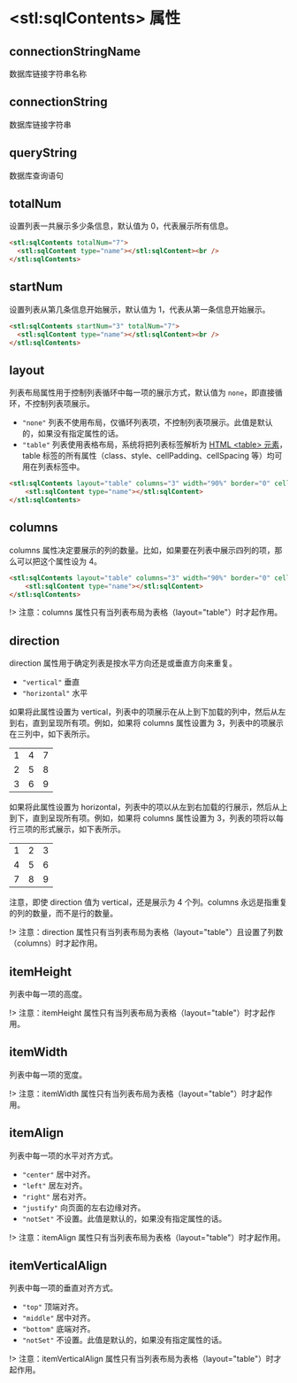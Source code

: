 # &lt;stl:sqlContents&gt; 属性

## connectionStringName

数据库链接字符串名称

## connectionString

数据库链接字符串

## queryString

数据库查询语句

## totalNum

设置列表一共展示多少条信息，默认值为 0，代表展示所有信息。

```html
<stl:sqlContents totalNum="7">
  <stl:sqlContent type="name"></stl:sqlContent><br />
</stl:sqlContents>
```

## startNum

设置列表从第几条信息开始展示，默认值为 1，代表从第一条信息开始展示。

```html
<stl:sqlContents startNum="3" totalNum="7">
  <stl:sqlContent type="name"></stl:sqlContent><br />
</stl:sqlContents>
```

## layout

列表布局属性用于控制列表循环中每一项的展示方式，默认值为 `none`，即直接循环，不控制列表项展示。

- `"none"` 列表不使用布局，仅循环列表项，不控制列表项展示。此值是默认的，如果没有指定属性的话。
- `"table"` 列表使用表格布局，系统将把列表标签解析为 [HTML &lt;table&gt; 元素](/reference_html/table)，table 标签的所有属性（class、style、cellPadding、cellSpacing 等）均可用在列表标签中。

```html
<stl:sqlContents layout="table" columns="3" width="90%" border="0" cellpadding="2">
    <stl:sqlContent type="name"></stl:sqlContent>
</stl:sqlContents>
```

## columns

columns 属性决定要展示的列的数量。比如，如果要在列表中展示四列的项，那么可以把这个属性设为 4。

```html
<stl:sqlContents layout="table" columns="3" width="90%" border="0" cellpadding="2">
    <stl:sqlContent type="name"></stl:sqlContent>
</stl:sqlContents>
```

!> 注意：columns 属性只有当列表布局为表格（layout="table"）时才起作用。

## direction

direction 属性用于确定列表是按水平方向还是或垂直方向来重复。

- `"vertical"` 垂直
- `"horizontal"` 水平

如果将此属性设置为 vertical，列表中的项展示在从上到下加载的列中，然后从左到右，直到呈现所有项。例如，如果将 columns 属性设置为 3，列表中的项展示在三列中，如下表所示。

<table>
<tbody>
<tr>
<td>1</td>
<td>4</td>
<td>7</td>
</tr>
<tr>
<td>2</td>
<td>5</td>
<td>8</td>
</tr>
<tr>
<td>3</td>
<td>6</td>
<td>9</td>
</tr>
</tbody>
</table>

如果将此属性设置为 horizontal，列表中的项以从左到右加载的行展示，然后从上到下，直到呈现所有项。例如，如果将 columns 属性设置为 3，列表的项将以每行三项的形式展示，如下表所示。

<table>
<tbody>
<tr>
<td>1</td>
<td>2</td>
<td>3</td>
</tr>
<tr>
<td>4</td>
<td>5</td>
<td>6</td>
</tr>
<tr>
<td>7</td>
<td>8</td>
<td>9</td>
</tr>
</tbody>
</table>

注意，即使 direction 值为 vertical，还是展示为 4 个列。columns 永远是指重复的列的数量，而不是行的数量。

!> 注意：direction 属性只有当列表布局为表格（layout="table"）且设置了列数（columns）时才起作用。

## itemHeight

列表中每一项的高度。

!> 注意：itemHeight 属性只有当列表布局为表格（layout="table"）时才起作用。

## itemWidth

列表中每一项的宽度。

!> 注意：itemWidth 属性只有当列表布局为表格（layout="table"）时才起作用。

## itemAlign

列表中每一项的水平对齐方式。

- `"center"` 居中对齐。
- `"left"` 居左对齐。
- `"right"` 居右对齐。
- `"justify"` 向页面的左右边缘对齐。
- `"notSet"` 不设置。此值是默认的，如果没有指定属性的话。

!> 注意：itemAlign 属性只有当列表布局为表格（layout="table"）时才起作用。

## itemVerticalAlign

列表中每一项的垂直对齐方式。

- `"top"` 顶端对齐。
- `"middle"` 居中对齐。
- `"bottom"` 底端对齐。
- `"notSet"` 不设置。此值是默认的，如果没有指定属性的话。

!> 注意：itemVerticalAlign 属性只有当列表布局为表格（layout="table"）时才起作用。
